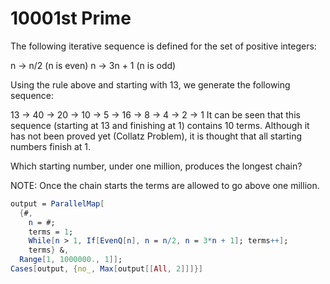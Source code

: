 # 10001st Prime

The following iterative sequence is defined for the set of positive integers:

n → n/2 (n is even)
n → 3n + 1 (n is odd)

Using the rule above and starting with 13, we generate the following sequence:

13 → 40 → 20 → 10 → 5 → 16 → 8 → 4 → 2 → 1
It can be seen that this sequence (starting at 13 and finishing at 1) contains 10 terms. Although it has not been proved yet (Collatz Problem), it is thought that all starting numbers finish at 1.

Which starting number, under one million, produces the longest chain?

NOTE: Once the chain starts the terms are allowed to go above one million.

```Mathematica
output = ParallelMap[
  {#,
    n = #;
    terms = 1;
    While[n > 1, If[EvenQ[n], n = n/2, n = 3*n + 1]; terms++];
    terms} &,
  Range[1, 1000000., 1]];
Cases[output, {no_, Max[output[[All, 2]]]}]
```


